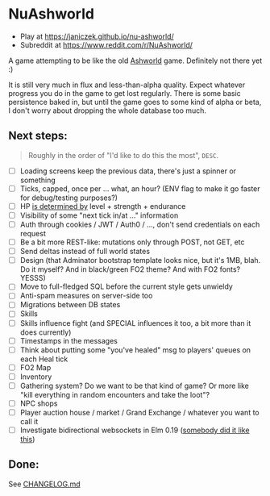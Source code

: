 # NuAshworld

* Play at https://janiczek.github.io/nu-ashworld/
* Subreddit at https://www.reddit.com/r/NuAshworld/

A game attempting to be like the old [Ashworld](http://web.archive.org/web/20090312000154/http://ashworld.webd.pl:80/index.php?strona=7) game. Definitely not there yet :)

It is still very much in flux and less-than-alpha quality. Expect whatever progress you do in the game to get lost regularly. There is some basic persistence baked in, but until the game goes to some kind of alpha or beta, I don't worry about dropping the whole database too much.

## Next steps:

> Roughly in the order of "I'd like to do this the most", `DESC`.

- [ ] Loading screens keep the previous data, there's just a spinner or something
- [ ] Ticks, capped, once per ... what, an hour? (ENV flag to make it go faster for debug/testing purposes?)
- [ ] HP [is determined by](http://fallout.wikia.com/wiki/Hit_Points#Fallout_and_Fallout_2) level + strength + endurance
- [ ] Visibility of some "next tick in/at ..." information
- [ ] Auth through cookies / JWT / Auth0 / ..., don't send credentials on each request
- [ ] Be a bit more REST-like: mutations only through POST, not GET, etc
- [ ] Send deltas instead of full world states
- [ ] Design (that Adminator bootstrap template looks nice, but it's 1MB, blah. Do it myself? And in black/green FO2 theme? And with FO2 fonts? YESSS)
- [ ] Move to full-fledged SQL before the current style gets unwieldy
- [ ] Anti-spam measures on server-side too
- [ ] Migrations between DB states
- [ ] Skills
- [ ] Skills influence fight (and SPECIAL influences it too, a bit more than it does currently)
- [ ] Timestamps in the messages
- [ ] Think about putting some "you've healed" msg to players' queues on each Heal tick
- [ ] FO2 Map
- [ ] Inventory
- [ ] Gathering system? Do we want to be that kind of game? Or more like "kill everything in random encounters and take the loot"?
- [ ] NPC shops
- [ ] Player auction house / market / Grand Exchange / whatever you want to call it
- [ ] Investigate bidirectional websockets in Elm 0.19 ([somebody did it like this](https://github.com/danneu/elm-mmo))

## Done:

See [CHANGELOG.md](https://github.com/Janiczek/nu-ashworld/blob/master/CHANGELOG.md)

